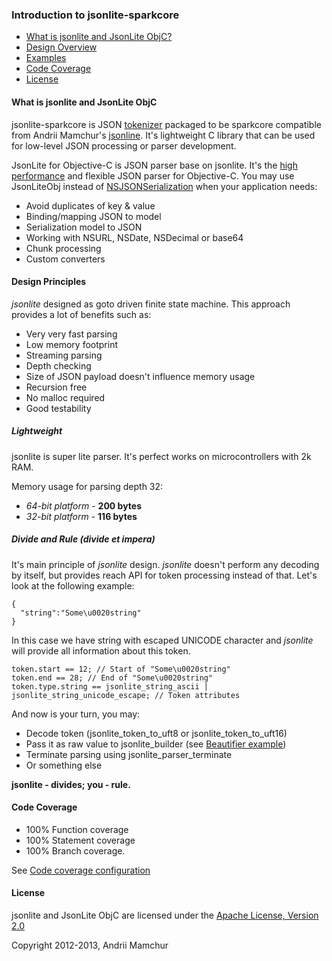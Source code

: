 ### Introduction to jsonlite-sparkcore

* [What is jsonlite and JsonLite ObjC?](#what-is-jsonlite-and-jsonlite-objc)
* [Design Overview](#design-principles)
* [Examples](https://github.com/amamchur/jsonlite/wiki/Examples)
* [Code Coverage](#code-coverage)
* [License](#license)

#### What is jsonlite and JsonLite ObjC

jsonlite-sparkcore is JSON [tokenizer](http://en.wikipedia.org/wiki/Tokenization) packaged to be sparkcore compatible from Andrii Mamchur's [jsonline](https://github.com/amamchur/jsonlite). It's lightweight C library that can be used for low-level JSON processing or parser development.

JsonLite for Objective-C is JSON parser base on jsonlite. It's the [high performance](https://github.com/amamchur/iJSONBenchmark) and flexible JSON parser for Objective-C.
You may use JsonLiteObj instead of <a href="http://developer.apple.com/library/ios/#documentation/Foundation/Reference/NSJSONSerialization_Class/Reference/Reference.html">NSJSONSerialization</a>
when your application needs:
* Avoid duplicates of key & value
* Binding/mapping JSON to model
* Serialization model to JSON
* Working with NSURL, NSDate, NSDecimal or base64
* Chunk processing
* Custom converters

#### Design Principles

_jsonlite_ designed as goto driven finite state machine. This approach provides a lot of benefits such as:

* Very very fast parsing
* Low memory footprint
* Streaming parsing
* Depth checking
* Size of JSON payload doesn't influence memory usage
* Recursion free
* No malloc required
* Good testability

##### Lightweight

jsonlite is super lite parser. It's perfect works on microcontrollers with 2k RAM.

Memory usage for parsing depth 32:
* *64-bit platform* - **200 bytes**
* *32-bit platform* - **116 bytes**

##### Divide and Rule (divide et impera)

It's main principle of _jsonlite_ design. _jsonlite_ doesn't perform any decoding by itself, but provides reach API for token processing instead of that.
Let's look at the following example:
```
{
  "string":"Some\u0020string"
}
```

In this case we have string with escaped UNICODE character and _jsonlite_ will provide all information about this token.
```
token.start == 12; // Start of "Some\u0020string"
token.end == 28; // End of "Some\u0020string"
token.type.string == jsonlite_string_ascii | jsonlite_string_unicode_escape; // Token attributes
```

And now is your turn, you may:
* Decode token (jsonlite_token_to_uft8 or jsonlite_token_to_uft16)
* Pass it as raw value to jsonlite_builder (see [Beautifier example](https://github.com/amamchur/jsonlite/blob/master/Examples/Beautifier/Beautifier/main.c))
* Terminate parsing using jsonlite_parser_terminate
* Or something else

**jsonlite - divides; you - rule.**

#### Code Coverage

* 100% Function coverage
* 100% Statement coverage
* 100% Branch coverage.

See [Code coverage configuration](https://github.com/amamchur/jsonlite/wiki/Code-coverage-configuration)

#### License

jsonlite and JsonLite ObjC are licensed under the [Apache License, Version 2.0](http://www.apache.org/licenses/LICENSE-2.0)

Copyright 2012-2013, Andrii Mamchur